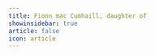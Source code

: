 ```yaml
---
title: Fionn mac Cumhaill, daughter of 
showinsidebar: true 
article: false 
icon: article 
---
```


